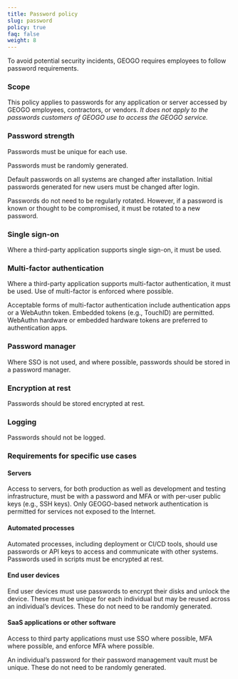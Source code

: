 ```yaml
---
title: Password policy
slug: password
policy: true
faq: false
weight: 8
---
```


To avoid potential security incidents, GEOGO requires employees to follow password requirements.

### Scope

This policy applies to passwords for any application or server accessed by GEOGO employees, contractors, or vendors. _It does not apply to the passwords customers of GEOGO use to access the GEOGO service._

### Password strength

Passwords must be unique for each use.

Passwords must be randomly generated.

Default passwords on all systems are changed after installation. Initial passwords generated for new users must be changed after login.

Passwords do not need to be regularly rotated. However, if a password is known or thought to be compromised, it must be rotated to a new password.

### Single sign-on

Where a third-party application supports single sign-on, it must be used.

### Multi-factor authentication

Where a third-party application supports multi-factor authentication, it must be used. Use of multi-factor is enforced where possible.

Acceptable forms of multi-factor authentication include authentication apps or a WebAuthn token. Embedded tokens (e.g., TouchID) are permitted. WebAuthn hardware or embedded hardware tokens are preferred to authentication apps.

### Password manager

Where SSO is not used, and where possible, passwords should be stored in a password manager.

### Encryption at rest

Passwords should be stored encrypted at rest.

### Logging

Passwords should not be logged.

### Requirements for specific use cases

#### Servers

Access to servers, for both production as well as development and testing infrastructure, must be with a password and MFA or with per-user public keys (e.g., SSH keys). Only GEOGO-based network authentication is permitted for services not exposed to the Internet.

#### Automated processes

Automated processes, including deployment or CI/CD tools, should use passwords or API keys to access and communicate with other systems. Passwords used in scripts must be encrypted at rest.

#### End user devices

End user devices must use passwords to encrypt their disks and unlock the device. These must be unique for each individual but may be reused across an individual’s devices. These do not need to be randomly generated.

#### SaaS applications or other software

Access to third party applications must use SSO where possible, MFA where possible, and enforce MFA where possible.

An individual’s password for their password management vault must be unique. These do not need to be randomly generated.

